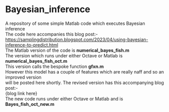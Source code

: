 # Bayesian_inference
A repository of some simple Matlab code which executes Bayesian inference <br>
The code here accompanies this blog post:-<br>
https://samplingdistribution.blogspot.com/2023/04/using-bayesian-inference-to-predict.html <br>
The Matlab version of the code is <b>numerical_bayes_fish.m</b> <br>
The version which runs under either Octave or Matlab is <b>numerical_bayes_fish_oct.m</b> <br>
This version calls the bespoke function <b>gfxn.m</b> <br>
However this model has a couple of features which are really naff and so an improved version <br>
will be posted here shortly. The revised version has this accompanying blog post:-<br>
{blog link here}<br>
The new code runs under either Octave or Matlab and is <b>Bayes_fish_oct_new.m</b><br>
